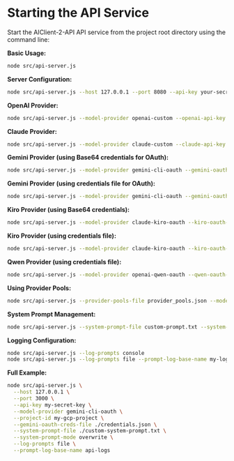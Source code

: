 # Starting the API Service

Start the AIClient-2-API API service from the project root directory using the command line:

**Basic Usage:**
```bash
node src/api-server.js
```

**Server Configuration:**
```bash
node src/api-server.js --host 127.0.0.1 --port 8080 --api-key your-secret-key
```

**OpenAI Provider:**
```bash
node src/api-server.js --model-provider openai-custom --openai-api-key sk-xxx --openai-base-url https://api.openai.com/v1
```

**Claude Provider:**
```bash
node src/api-server.js --model-provider claude-custom --claude-api-key sk-ant-xxx --claude-base-url https://api.anthropic.com
```

**Gemini Provider (using Base64 credentials for OAuth):**
```bash
node src/api-server.js --model-provider gemini-cli-oauth --gemini-oauth-creds-base64 eyJ0eXBlIjoi... --project-id your-project-id
```

**Gemini Provider (using credentials file for OAuth):**
```bash
node src/api-server.js --model-provider gemini-cli-oauth --gemini-oauth-creds-file /path/to/credentials.json --project-id your-project-id
```

**Kiro Provider (using Base64 credentials):**
```bash
node src/api-server.js --model-provider claude-kiro-oauth --kiro-oauth-creds-base64 eyJ0eXBlIjoi...
```

**Kiro Provider (using credentials file):**
```bash
node src/api-server.js --model-provider claude-kiro-oauth --kiro-oauth-creds-file /path/to/kiro_credentials.json
```
**Qwen Provider (using credentials file):**
```bash
node src/api-server.js --model-provider openai-qwen-oauth --qwen-oauth-creds-file /path/to/qwen_credentials.json
```

**Using Provider Pools:**
```bash
node src/api-server.js --provider-pools-file provider_pools.json --model-provider openai-custom
```

**System Prompt Management:**
```bash
node src/api-server.js --system-prompt-file custom-prompt.txt --system-prompt-mode append
```

**Logging Configuration:**
```bash
node src/api-server.js --log-prompts console
node src/api-server.js --log-prompts file --prompt-log-base-name my-logs
```

**Full Example:**
```bash
node src/api-server.js \
  --host 127.0.0.1 \
  --port 3000 \
  --api-key my-secret-key \
  --model-provider gemini-cli-oauth \
  --project-id my-gcp-project \
  --gemini-oauth-creds-file ./credentials.json \
  --system-prompt-file ./custom-system-prompt.txt \
  --system-prompt-mode overwrite \
  --log-prompts file \
  --prompt-log-base-name api-logs